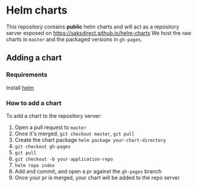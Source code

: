 # Helm charts

This repository contains **public** helm charts and will act as a repository server exposed on https://saksdirect.github.io/helm-charts
We host the raw charts in `master` and the packaged versions in `gh-pages`. 

## Adding a chart

### Requirements
Install [helm](https://helm.sh/) 

### How to add a chart

To add a chart to the repository server:
1. Open a pull request to `master`
2. Once it's merged, `git checkout master`, `git pull` 
3. Create the chart package `helm package your-chart-directory`
4. `git checkout gh-pages`
5. `git pull`
6. `git checkout -b your-application-repo`
7. `helm repo index` 
8. Add and commit, and open a pr against the `gh-pages` branch
9. Once your pr is merged, your chart will be added to the repo server